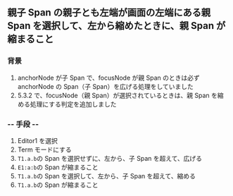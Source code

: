 ## 親子 Span の親子とも左端が画面の左端にある親 Span を選択して、左から縮めたときに、親 Span が縮まること

### 背景

1.  anchorNode が子 Span で、focusNode が親 Span のときは必ず anchorNode の Span（子 Span）を広げる処理をしていました
2.  5.3.2 で、focusNode（親 Span）が選択されているときは、親 Span を縮める処理にする判定を追加しました

### -- 手段 --

1.  Editor1 を選択
2.  Term モードにする
3.  `T1.a.b`の Span を選択せずに、左から、子 Span を超えて、広げる
4.  `E1:a:b`の Span が縮まること
5.  `T1.a.b`の Span を選択して、左から、子 Span を超えて、縮める
6.  `T1.a.b`の Span が縮まること

